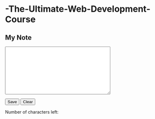 # -The-Ultimate-Web-Development-Course
<!DOCTYPE html>
<html>
<script src="http://ajax.googleapis.com/ajax/libs/angularjs/1.4.8/angular.min.js"></script>
<body ng-app="myNoteApp" ng-controller="myNoteCtrl">

<h2>My Note</h2>


<textarea ng-model="message" cols="40" rows="10"></textarea>

<p>
<button ng-click="save()">Save</button>
<button ng-click="clear()">Clear</button>
</p>

<p>Number of characters left: <span ng-bind="left()"></span></p>

<script src="myNoteApp.js"></script>
<script src="myNoteCtrl.js"></script>

</body>
</html>
